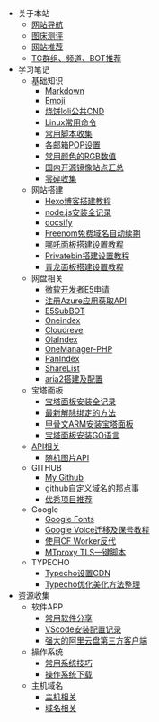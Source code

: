 * 关于本站
  * [网站导航](nav/sitenav.md)
  * [图床测评](nav/tccp.md)
  * [网站推荐](nav/favsite.md)
  * [TG群组、频道、BOT推荐](nav/tgnav.md)
* 学习笔记
  * 基础知识
    - [Markdown](note/jichu/markdown.md)
    - [Emoji](note/jichu/emoji.md)
    - [烧饼loli公共CND](note/jichu/sbcdn.md)
    - [Linux常用命令](note/jichu/linux.md)
    - [常用脚本收集](note/jichu/shell.md)
    - [各邮箱POP设置](note/jichu/pop3.md)
    - [常用颜色的RGB数值](note/jichu/color.md)
    - [国内开源镜像站点汇总](note/jichu/mirrors.md)
    - [零碎收集](note/jichu/other.md)
  * 网站搭建
    - [Hexo博客搭建教程](note/site/hexo.md)
    - [node.js安装全记录](note/site/nodejs.md)
    - [docsify](note/site/docsify.md)
    - [Freenom免费域名自动续期](note/site/freenomxq.md)
    - [哪吒面板搭建设置教程](note/site/nezha.md)
    - [Privatebin搭建设置教程](note/site/privatebin.md)
    - [青龙面板搭建设置教程](note/site/qinglong.md)
  * 网盘相关
    - [微软开发者E5申请](/note/imgpan/e5.md)
    - [注册Azure应用获取API](/note/imgpan/azureapi.md)
    - [E5SubBOT](/note/imgpan/e5bot.md)
    - [Oneindex](/note/imgpan/oneindex.md)
    - [Cloudreve](/note/imgpan/cloudreve.md)
    - [OlaIndex](/note/imgpan/olaindex.md)
    - [OneManager-PHP](/note/imgpan/onemanager.md)
    - [PanIndex](/note/imgpan/panindex.md)
    - [ShareList](/note/imgpan/sharelist.md)
    - [aria2搭建及配置](/note/imgpan/aria2.md)
  * 宝塔面板
    - [宝塔面板安装全记录](note/bt/install.md)
    - [最新解除绑定的方法](note/bt/jiebangbt.md)
    - [甲骨文ARM安装宝塔面板](note/bt/oraclearmbt.md)
    - [宝塔面板安装GO语言](note/bt/golang.md)
  * [API相关](note/api/README.md)
    - [随机图片API](note/api/randomimg.md)
  * GITHUB
    - [My Github](note/git/mygithub.md)
    - [github自定义域名的那点事](note/git/gitdomain.md)
    - [优秀项目推荐](note/git/githubpj.md)
  * Google
    - [Google Fonts](note/jichu/googlefont.md)
    - [Google Voice迁移及保号教程](note/google/gv.md)
    - [使用CF Worker反代](note/google/work2google.md)
    - [MTproxy TLS一键脚本](note/google/mtproxy.md)
  * TYPECHO
    - [Typecho设置CDN](note/typecho/cdn.md)
    - [Typecho优化美化方法整理](note/typecho/meihua.md)
* 资源收集
  * 软件APP
    - [常用软件分享](ziyuan/soft/soft.md)
    - [VScode安装配置记录](ziyuan/soft/vscode.md)
    - [强大的阿里云盘第三方客户端](ziyuan/soft/alipanxby.md)
  * 操作系统
    - [常用系统技巧](ziyuan/system/system.md)
    - [操作系统下载](ziyuan/system/sysdown.md)
  * 主机域名
    - [主机相关](ziyuan/hostdomain/host.md)
    - [域名相关](ziyuan/hostdomin/domain.md)